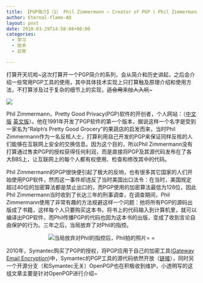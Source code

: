 ```yaml
---
title: 【PGP简介】（1） Phil Zimmermann – Creator of PGP | Phil Zimmermann——PGP之父
author: Eternal-flame-AD
layout: post
date: 2018-03-29T14:58:04+00:00
categories:
  - 学习
  - 技术
  - 日常

---
```

打算开天坑啦~这次打算开一个PGP简介的系列，会从简介和历史讲起，之后会介绍一些常用PGP工具的使用，其中具体技术实现上只打算触及原理介绍和使用方法，不打算涉及过于复杂的细节上的实现，<s>适合用来拉人入坑</s>~

[<img class="alignnone aligncenter" src="https://philzimmermann.com/images/photos/PRZ_closeup.jpg" />][1]

Phil Zimmermann，Pretty Good Privacy(PGP)软件的开创者，个人网站：（[中文版][2] [英文版][3]）。他在1991年开发了PGP软件的第一个版本，据说这样一个名字是受到一家名为“Ralph&#8217;s Pretty Good Grocery”的果蔬店的启发而来，当时Phil Zimmermann作为一名反核人士，打算利用自己开发的PGP来保证同样反核的人们能够在互联网上安全的交换信息。因为这个目的，所以Phil Zimmermann没有打算通过售卖PGP的授权获得任何利润，而是直接将PGP及其源代码发布在了各大BBS上，让互联网上的每个人都有权使用、检查和修改其中的代码。

Phil Zimmermann的PGP很快便引起了极大的反响，也有很多其它国家的人们开始使用PGP软件，然而这一事件却违反了当时美国出口法令：在当时，美国规定超过40位的加密算法都是禁止出口的，而PGP使用的加密算法最低为128位，因此Phil Zimmermann当时收到了长达三年的刑事调查，在调查期间，Phil Zimmermann使用了非常有趣的方法规避这样一个问题：他将所有PGP的源码出版成了书籍，这样每个人只要购买这本书，将书上的代码输入到计算机里，就可以编译出PGP软件，而Phil传播PGP的代码也因为这本书的出版，变成了收到言论自由保护的行为。三年之后，当局放弃了对Phil的指控。

<p style="text-align: center;">
  <img class="aligncenter" src="https://philzimmermann.com/images/photos/PRZ_b-b-b-bad.jpg" />当局放弃对Phil的指控后，Phil拍的照片= =
</p>

2010年，Symantec购买了PGP的授权，将PGP应用于自己的加密工具([Gateway Email Encryption][4])中，Symantec的PGP工具的源代码依然开放（[链接][5]），同时另一个开源分支（和Symantec无关）OpenPGP也在积极收到维护，小透明写的这组文章主要是针对OpenPGP进行介绍~

 [1]: https://philzimmermann.com/images/photos/PRZ_closeup.jpg
 [2]: https://philzimmermann.com/ZH/background/index.html
 [3]: https://philzimmermann.com/EN/background/index.html
 [4]: https://www.symantec.com/products/gateway-email-encryption
 [5]: https://www.symantec.com/connect/downloads/symantec-pgp-desktop-peer-review-source-code